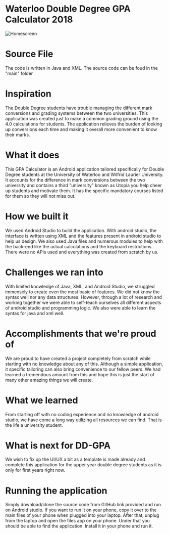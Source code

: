# Waterloo Double Degree GPA Calculator 2018 
![Homescreen](https://lh6.googleusercontent.com/xcGvV9OGRWzRcXH9tkHpMoSSLrIfnI2C4gWPHaMVK9Or0h75kwuJt5rLvQPPMqkRbds4QTB5kf33xgq8b_CD=w1920-h849-rw)

# Source File
The code is written in Java and XML. The source code can be foud in the "main" folder

# Inspiration
The Double Degree students have trouble managing the different mark conversions and grading systems between the two universities. This application was created just to make a common grading ground using the 4.0 calculations for students. The application relieves the burden of looking up conversions each time and making it overall more convenient to know their marks.

# What it does
This GPA Calculator is an Android application tailored specifically for Double Degree students at the University of Waterloo and Wilfrid Laurier University. It accounts for the difference in mark conversions between the two university and contains a third "university" known as Utopia you help cheer up students and motivate them. It has the specific mandatory courses listed for them so they will not miss out. 

# How we built it
We used Android Studio to build the application. With android studio, the interface is written using XML and the features present in android studio to help us design. We also used Java files and numerous modules to help with the back-end like the actual calculations and the keyboard restrictions. There were no APIs used and everything was created from scratch by us. 

# Challenges we ran into
With limited knowledge of Java, XML, and Android Studio, we struggled immensely to create even the most basic of features. We did not know the syntax well nor any data structures. However, through a lot of research and working together we were able to self-teach ourselves all different aspects of android studio and programming logic. We also were able to learn the syntax for java and xml well. 

# Accomplishments that we're proud of
We are proud to have created a project completely from scratch while starting with no knowledge about any of this. Although a simple application, it specific tailoring can also bring convenience to our fellow peers. We had learned a tremendous amount from this and hope this is just the start of many other amazing things we will create. 

# What we learned
From starting off with no coding experience and no knowledge of android studio, we have come a long way utilizing all resources we can find. That is the life a university student.

# What is next for DD-GPA
We wish to fix up the UI/UX a bit as a template is made already and complete this application for the upper year double degree students as it is only for first years right now.

# Running the application
Simply download/clone the source code from GitHub link provided and run on Android studio. If you want to run it on your phone, copy it over to the main files of your phone when plugged into your laptop. After that, unplug from the laptop and open the files app on your phone. Under that you should be able to find the application. Install it in your phone and run it. 
